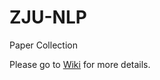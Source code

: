 # ZJU-NLP
Paper Collection

Please go to [Wiki](https://github.com/RamonYeung/ZJU-NLP/wiki) for more details.


